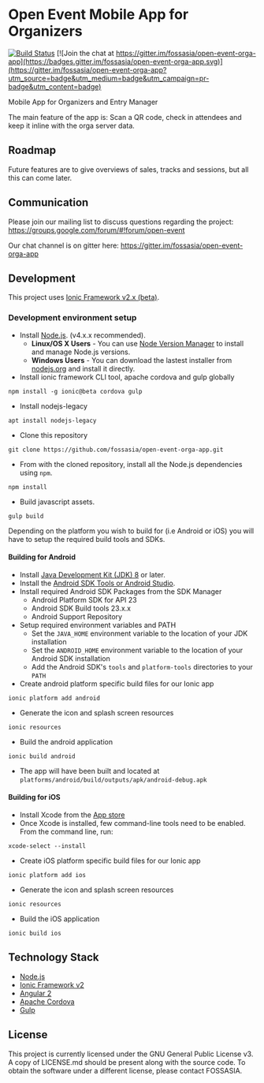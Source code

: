 #  Open Event Mobile App for Organizers

[![Build Status](https://travis-ci.org/fossasia/open-event-orga-app.svg?branch=master)](https://travis-ci.org/fossasia/open-event-orga-app)
[![Join the chat at https://gitter.im/fossasia/open-event-orga-app](https://badges.gitter.im/fossasia/open-event-orga-app.svg)](https://gitter.im/fossasia/open-event-orga-app?utm_source=badge&utm_medium=badge&utm_campaign=pr-badge&utm_content=badge)

Mobile App for Organizers and Entry Manager

The main feature of the app is: Scan a QR code, check in attendees and keep it inline with the orga server data.

## Roadmap

Future features are to give overviews of sales, tracks and sessions, but all this can come later.

## Communication

Please join our mailing list to discuss questions regarding the project: https://groups.google.com/forum/#!forum/open-event

Our chat channel is on gitter here: https://gitter.im/fossasia/open-event-orga-app

## Development

This project uses [Ionic Framework v2.x (beta)](http://ionicframework.com/docs/v2).

### Development environment setup
- Install [Node.js](https://nodejs.org/en/). (v4.x.x recommended).
    - **Linux/OS X Users** - You can use [Node Version Manager](https://github.com/creationix/nvm) to install and manage Node.js versions.
    - **Windows Users** - You can download the lastest installer from [nodejs.org](https://nodejs.org/en/) and install it directly.
- Install ionic framework CLI tool, apache cordova and gulp globally
```
npm install -g ionic@beta cordova gulp
```
- Install nodejs-legacy
```
apt install nodejs-legacy
```
- Clone this repository
```
git clone https://github.com/fossasia/open-event-orga-app.git
```
- From with the cloned repository, install all the Node.js dependencies using `npm`.
```
npm install
```
- Build javascript assets.
```
gulp build
```
Depending on the platform you wish to build for (i.e Android or iOS) you will have to setup the required build tools and SDKs. 

#### Building for Android
- Install [Java Development Kit (JDK) 8](http://www.oracle.com/technetwork/java/javase/downloads/jdk8-downloads-2133151.html) or later.
- Install the [Android SDK Tools or Android Studio](https://developer.android.com/studio/index.html#downloads).
- Install required Android SDK Packages from the SDK Manager
	- Android Platform SDK for API 23
	- Android SDK Build tools 23.x.x
	- Android Support Repository
- Setup required environment variables and PATH
	- Set the `JAVA_HOME` environment variable to the location of your JDK installation
	- Set the `ANDROID_HOME` environment variable to the location of your Android SDK installation
	- Add the Android SDK's `tools` and `platform-tools` directories to your `PATH`
- Create android platform specific build files for our Ionic app
```
ionic platform add android
```
- Generate the icon and splash screen resources
```
ionic resources
```
- Build the android application
```
ionic build android
```
- The app will have been built and located at `platforms/android/build/outputs/apk/android-debug.apk`

#### Building for iOS
- Install Xcode from the [App store](https://itunes.apple.com/us/app/xcode/id497799835?mt=12)
- Once Xcode is installed, few command-line tools need to be enabled. From the command line, run:
```
xcode-select --install
```
- Create iOS platform specific build files for our Ionic app
```
ionic platform add ios
```
- Generate the icon and splash screen resources
```
ionic resources
```
- Build the iOS application
```
ionic build ios
```

## Technology Stack

* [Node.js](https://nodejs.org/en/)
* [Ionic Framework v2](http://ionicframework.com/docs/v2/)
* [Angular 2](https://angular.io/)
* [Apache Cordova](https://cordova.apache.org/)
* [Gulp](http://gulpjs.com/)

## License

This project is currently licensed under the GNU General Public License v3. A
copy of LICENSE.md should be present along with the source code. To obtain the
software under a different license, please contact FOSSASIA.

